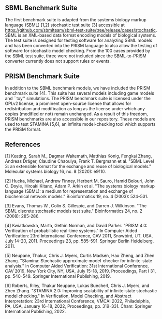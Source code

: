 ## SBML Benchmark Suite
The first benchmark suite is adapted from the systems biology markup language (SBML) [1,2] stochastic test suite [3] accessible at https://github.com/sbmlteam/sbml-test-suite/tree/release/cases/stochastic. SBML is an XML-based data format encoding models of biological systems. The test suite is designed for testing software for analyzing SBML models and has been converted into the PRISM language to also allow the testing of software for stochastic model checking. From the 100 cases provided by the SBML test suite, three were not included since the SBML-to-PRISM converter currently does not support rules or events.


## PRISM Benchmark Suite
In addition to the SBML benchmark models, we have included the PRISM benchmark suite [4]. This suite has several models including game models and ``toy'' simulations. The PRISM benchmark suite is licensed under the GPLv2 license, a prominent open-source license that allows for redistribution and modification as long as the license under which any copies (modified or not) remain unchanged. As a result of this freedom, PRISM benchmarks are also accessible in our repository. These models are used to test STAMINA [5,6], an infinite model-checking tool which supports the PRISM format.

## References
[1] Keating, Sarah M., Dagmar Waltemath, Matthias König, Fengkai Zhang, Andreas Dräger, Claudine Chaouiya, Frank T. Bergmann et al. "SBML Level 3: an extensible format for the exchange and reuse of biological models." Molecular systems biology 16, no. 8 (2020): e9110.

[2] Hucka, Michael, Andrew Finney, Herbert M. Sauro, Hamid Bolouri, John C. Doyle, Hiroaki Kitano, Adam P. Arkin et al. "The systems biology markup language (SBML): a medium for representation and exchange of biochemical network models." Bioinformatics 19, no. 4 (2003): 524-531.

[3] Evans, Thomas W., Colin S. Gillespie, and Darren J. Wilkinson. "The SBML discrete stochastic models test suite." Bioinformatics 24, no. 2 (2008): 285-286.

[4] Kwiatkowska, Marta, Gethin Norman, and David Parker. "PRISM 4.0: Verification of probabilistic real-time systems." In Computer Aided Verification: 23rd International Conference, CAV 2011, Snowbird, UT, USA, July 14-20, 2011. Proceedings 23, pp. 585-591. Springer Berlin Heidelberg, 2011.

[5] Neupane, Thakur, Chris J. Myers, Curtis Madsen, Hao Zheng, and Zhen Zhang. "Stamina: Stochastic approximate model-checker for infinite-state analysis." In Computer Aided Verification: 31st International Conference, CAV 2019, New York City, NY, USA, July 15-18, 2019, Proceedings, Part I 31, pp. 540-549. Springer International Publishing, 2019.

[6] Roberts, Riley, Thakur Neupane, Lukas Buecherl, Chris J. Myers, and Zhen Zhang. "STAMINA 2.0: Improving scalability of infinite-state stochastic model checking." In Verification, Model Checking, and Abstract Interpretation: 23rd International Conference, VMCAI 2022, Philadelphia, PA, USA, January 16–18, 2022, Proceedings, pp. 319-331. Cham: Springer International Publishing, 2022.
